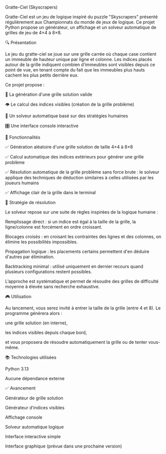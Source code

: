 Gratte-Ciel (Skyscrapers)

Gratte-Ciel est un jeu de logique inspiré du puzzle "Skyscrapers" présenté régulièrement aux Championnats du monde de jeux de logique. Ce projet Python propose un générateur, un affichage et un solveur automatique de grilles de jeu de 4×4 à 8×8.

🔍 Présentation

Le jeu du gratte-ciel se joue sur une grille carrée où chaque case contient un immeuble de hauteur unique par ligne et colonne. Les indices placés autour de la grille indiquent combien d’immeubles sont visibles depuis ce point de vue, en tenant compte du fait que les immeubles plus hauts cachent les plus petits derrière eux.

Ce projet propose :

🧱 La génération d'une grille solution valide

👁️ Le calcul des indices visibles (création de la grille problème)

🧠 Un solveur automatique basé sur des stratégies humaines

🎛️ Une interface console interactive

🚀 Fonctionnalités

✅ Génération aléatoire d'une grille solution de taille 4×4 à 8×8

✅ Calcul automatique des indices extérieurs pour générer une grille problème

✅ Résolution automatique de la grille problème sans force brute : le solveur applique des techniques de déduction similaires à celles utilisées par les joueurs humains

✅ Affichage clair de la grille dans le terminal

🧠 Stratégie de résolution

Le solveur repose sur une suite de règles inspirées de la logique humaine :

Remplissage direct : si un indice est égal à la taille de la grille, la ligne/colonne est forcément en ordre croissant.

Blocages croisés : en croisant les contraintes des lignes et des colonnes, on élimine les possibilités impossibles.

Propagation logique : les placements certains permettent d'en déduire d'autres par élimination.

Backtracking minimal : utilisé uniquement en dernier recours quand plusieurs configurations restent possibles.

L’approche est systématique et permet de résoudre des grilles de difficulté moyenne à élevée sans recherche exhaustive.

🎮 Utilisation

Au lancement, vous serez invité à entrer la taille de la grille (entre 4 et 8). Le programme générera alors :

une grille solution (en interne),

les indices visibles depuis chaque bord,

et vous proposera de résoudre automatiquement la grille ou de tenter vous-même.


📚 Technologies utilisées

Python 3.13

Aucune dépendance externe 

✅ Avancement

 Générateur de grille solution

 Générateur d’indices visibles

 Affichage console

 Solveur automatique logique

 Interface interactive simple

 Interface graphique (prévue dans une prochaine version)